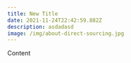 ```yaml
---
title: New Title
date: 2021-11-24T22:42:59.882Z
description: asdadasd
image: /img/about-direct-sourcing.jpg
---
```

Content
